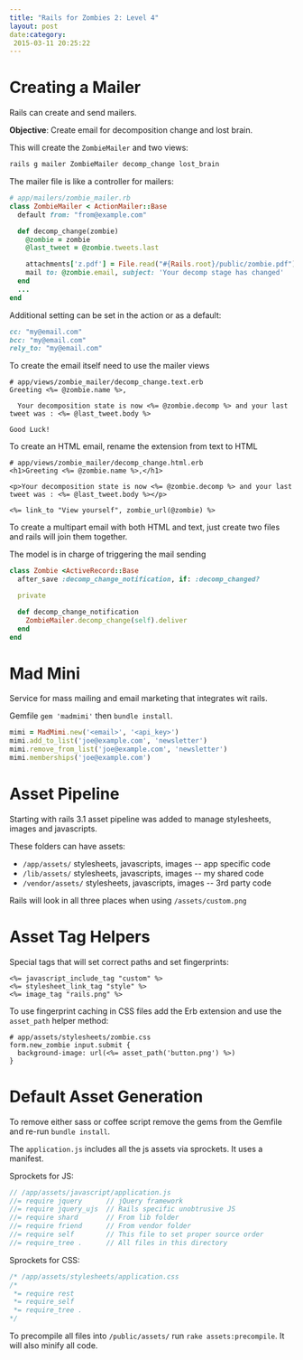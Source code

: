 ```yaml
---
title: "Rails for Zombies 2: Level 4"
layout: post
date:category:
 2015-03-11 20:25:22
---
```


Creating a Mailer
=================

Rails can create and send mailers.

**Objective**: Create email for decomposition change and lost brain.

This will create the `ZombieMailer` and two views:

```bash
rails g mailer ZombieMailer decomp_change lost_brain
```

The mailer file is like a controller for mailers:

```ruby
# app/mailers/zombie_mailer.rb
class ZombieMailer < ActionMailer::Base
  default from: "from@example.com"

  def decomp_change(zombie)
    @zombie = zombie
    @last_tweet = @zombie.tweets.last

    attachments['z.pdf'] = File.read("#{Rails.root}/public/zombie.pdf")
    mail to: @zombie.email, subject: 'Your decomp stage has changed'
  end
  ...
end
```

Additional setting can be set in the action or as a default:

```ruby
cc: "my@email.com"
bcc: "my@email.com"
rely_to: "my@email.com"
```

To create the email itself need to use the mailer views

```erb
# app/views/zombie_mailer/decomp_change.text.erb
Greeting <%= @zombie.name %>,

  Your decomposition state is now <%= @zombie.decomp %> and your last tweet was : <%= @last_tweet.body %>

Good Luck!
```

To create an HTML email, rename the extension from text to HTML

```erb
# app/views/zombie_mailer/decomp_change.html.erb
<h1>Greeting <%= @zombie.name %>,</h1>

<p>Your decomposition state is now <%= @zombie.decomp %> and your last tweet was : <%= @last_tweet.body %></p>

<%= link_to "View yourself", zombie_url(@zombie) %>
```

To create a multipart email with both HTML and text, just create two files and rails will join them together.

The model is in charge of triggering the mail sending

```ruby
class Zombie <ActiveRecord::Base
  after_save :decomp_change_notification, if: :decomp_changed?

  private

  def decomp_change_notification
    ZombieMailer.decomp_change(self).deliver
  end
end
```


Mad Mini
========

Service for mass mailing and email marketing that integrates wit rails.

Gemfile `gem 'madmimi'` then `bundle install`.

```ruby
mimi = MadMimi.new('<email>', '<api_key>')
mimi.add_to_list('joe@example.com', 'newsletter')
mimi.remove_from_list('joe@example.com', 'newsletter')
mimi.memberships('joe@example.com')
```


Asset Pipeline
==============

Starting with rails 3.1 asset pipeline was added to manage stylesheets, images and javascripts.

These folders can have assets:

- `/app/assets/` stylesheets, javascripts, images -- app specific code
- `/lib/assets/` stylesheets, javascripts, images -- my shared code
- `/vendor/assets/` stylesheets, javascripts, images -- 3rd party code

Rails will look in all three places when using `/assets/custom.png`


Asset Tag Helpers
=================

Special tags that will set correct paths and set fingerprints:

```erb
<%= javascript_include_tag "custom" %>
<%= stylesheet_link_tag "style" %>
<%= image_tag "rails.png" %>
```

To use fingerprint caching in CSS files add the Erb extension and use the `asset_path` helper method:

```erb
# app/assets/stylesheets/zombie.css
form.new_zombie input.submit {
  background-image: url(<%= asset_path('button.png') %>)
}
```


Default Asset Generation
========================

To remove either sass or coffee script remove the gems from the Gemfile and re-run `bundle install`.

The `application.js` includes all the js assets via sprockets. It uses a manifest.

Sprockets for JS:

```javascript
// /app/assets/javascript/application.js
//= require jquery      // jQuery framework
//= require jquery_ujs  // Rails specific unobtrusive JS
//= require shard       // From lib folder
//= require friend      // From vendor folder
//= require self        // This file to set proper source order
//= require_tree .      // All files in this directory
```

Sprockets for CSS:

```css
/* /app/assets/stylesheets/application.css
/*
 *= require rest
 *= require_self
 *= require_tree .
*/
```

To precompile all files into `/public/assets/` run `rake assets:precompile`. It will also minify all code.
